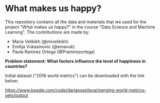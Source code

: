 # What makes us happy?

This repository contains all the data and materials that we used for the project "What makes us happy?" in the course "Data Science and Machine Learning". The contributions are made by:

- Maria Velikikh (@mivelikikh)
- Emilija Vukasinovic (@emavuk)
- Paula Ramirez Ortega (@Pramirezortega)

**Problem statement: What factors influence the level of happiness in countries?**

Initial dataset ("2016 world metrics") can be downloaded with the link below:

https://www.kaggle.com/code/dariasvasileva/merging-world-metrics-sets/output
